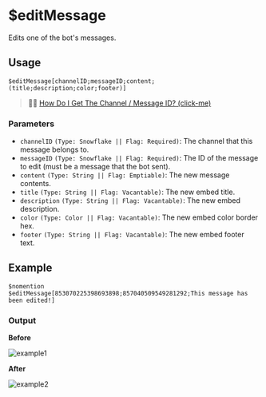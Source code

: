 # $editMessage
Edits one of the bot's messages.

## Usage
```
$editMessage[channelID;messageID;content;(title;description;color;footer)]
```
> 🧙‍♂️ [How Do I Get The Channel / Message ID? (click-me)](https://support.discord.com/hc/en-us/articles/206346498-Where-can-I-find-my-User-Server-Message-ID)

### Parameters
- `channelID` `(Type: Snowflake || Flag: Required)`: The channel that this message belongs to.
- `messageID` `(Type: Snowflake || Flag: Required)`: The ID of the message to edit (must be a message that the bot sent).
- `content` `(Type: String || Flag: Emptiable)`: The new message contents.
- `title` `(Type: String || Flag: Vacantable)`: The new embed title.
- `description` `(Type: String || Flag: Vacantable)`: The new embed description.
- `color` `(Type: Color || Flag: Vacantable)`: The new embed color border hex.
- `footer` `(Type: String || Flag: Vacantable)`:  The new embed footer text.

## Example
```
$nomention
$editMessage[853070225398693898;857040509549281292;This message has been edited!]
```

### Output
**Before**

![example1](https://user-images.githubusercontent.com/69215413/125876425-57ea4bf7-a357-48be-a6f6-ffb84df4be23.png)

**After**

![example2](https://user-images.githubusercontent.com/69215413/125876457-cf834ed3-f57c-41f3-b862-20433ec21b83.png)
